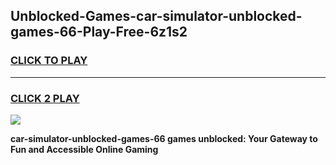 
## Unblocked-Games-car-simulator-unblocked-games-66-Play-Free-6z1s2
<h3>
<a href="https://premium76.site?title=car-simulator-unblocked-games-66&ref=21A">CLICK TO PLAY</a></h3>
<hr>

<h3>
<a href="https://premium76.site?title=car-simulator-unblocked-games-66&ref=21A">CLICK 2 PLAY</a>
  
</h3>

<a href="https://premium76.site?title=car-simulator-unblocked-games-66&ref=21A"><img src="https://clearcache.store/games.png"></a>


**car-simulator-unblocked-games-66 games unblocked: Your Gateway to Fun and Accessible Online Gaming**
